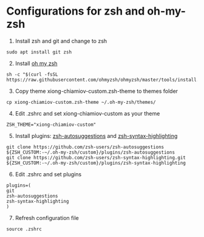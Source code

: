 # Configurations for zsh and oh-my-zsh

1. Install zsh and git and change to zsh

```
sudo apt install git zsh
```

2. Install [oh my zsh](https://ohmyz.sh/#install)

```
sh -c "$(curl -fsSL https://raw.githubusercontent.com/ohmyzsh/ohmyzsh/master/tools/install.sh)"
```

3. Copy theme xiong-chiamiov-custom.zsh-theme to themes folder

```
cp xiong-chiamiov-custom.zsh-theme ~/.oh-my-zsh/themes/
```

4. Edit .zshrc and set xiong-chiamiov-custom as your theme

```
ZSH_THEME="xiong-chiamiov-custom"
```

5. Install plugins: [zsh-autosuggestions](https://github.com/zsh-users/zsh-autosuggestions) and [zsh-syntax-highlighting](https://github.com/zsh-users/zsh-syntax-highlighting)

```
git clone https://github.com/zsh-users/zsh-autosuggestions ${ZSH_CUSTOM:-~/.oh-my-zsh/custom}/plugins/zsh-autosuggestions
git clone https://github.com/zsh-users/zsh-syntax-highlighting.git ${ZSH_CUSTOM:-~/.oh-my-zsh/custom}/plugins/zsh-syntax-highlighting

```

6. Edit .zshrc and set plugins
```
plugins=(
git
zsh-autosuggestions
zsh-syntax-highlighting
)
```

7. Refresh configuration file

```
source .zshrc
```